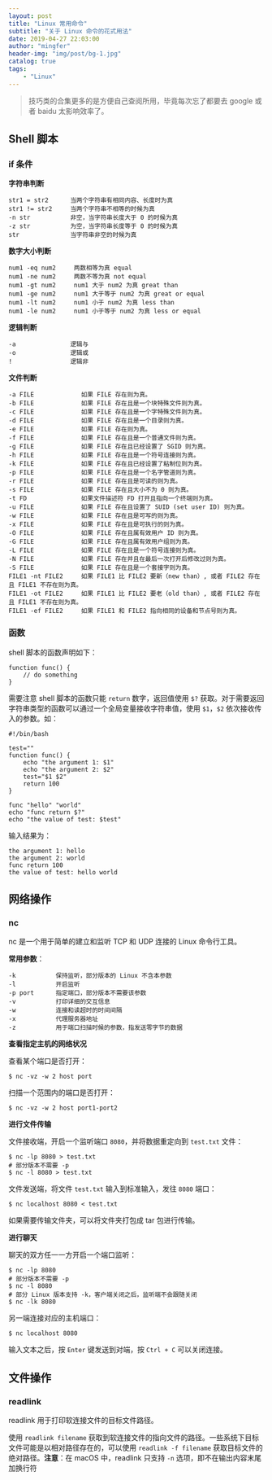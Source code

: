```yaml
---
layout: post
title: "Linux 常用命令"
subtitle: "关于 Linux 命令的花式用法"
date: 2019-04-27 22:03:00
author: "mingfer"
header-img: "img/post/bg-1.jpg"
catalog: true
tags: 
    - "Linux"
---
```


> 技巧类的合集更多的是方便自己查阅所用，毕竟每次忘了都要去 google 或者 baidu 太影响效率了。



## Shell 脚本

### if 条件

**字符串判断**

```shell
str1 = str2      当两个字符串有相同内容、长度时为真
str1 != str2     当两个字符串不相等的时候为真
-n str           非空，当字符串长度大于 0 的时候为真
-z str           为空，当字符串长度等于 0 的时候为真
str              当字符串非空的时候为真
```

**数字大小判断**

```shell
num1 -eq num2     两数相等为真 equal
num1 -ne num2     两数不等为真 not equal
num1 -gt num2     num1 大于 num2 为真 great than
num1 -ge num2     num1 大于等于 num2 为真 great or equal
num1 -lt num2     num1 小于 num2 为真 less than
num1 -le num2     num1 小于等于 num2 为真 less or equal
```

**逻辑判断**

```shell
-a               逻辑与
-o               逻辑或
!                逻辑非
```

**文件判断**

```shell
-a FILE             如果 FILE 存在则为真。  
-b FILE             如果 FILE 存在且是一个块特殊文件则为真。  
-c FILE             如果 FILE 存在且是一个字特殊文件则为真。  
-d FILE             如果 FILE 存在且是一个目录则为真。  
-e FILE             如果 FILE 存在则为真。  
-f FILE             如果 FILE 存在且是一个普通文件则为真。  
-g FILE             如果 FILE 存在且已经设置了 SGID 则为真。 
-h FILE             如果 FILE 存在且是一个符号连接则为真。  
-k FILE             如果 FILE 存在且已经设置了粘制位则为真。  
-p FILE             如果 FILE 存在且是一个名字管道则为真。  
-r FILE             如果 FILE 存在且是可读的则为真。  
-s FILE             如果 FILE 存在且大小不为 0 则为真。  
-t FD               如果文件描述符 FD 打开且指向一个终端则为真。  
-u FILE             如果 FILE 存在且设置了 SUID (set user ID) 则为真。  
-w FILE             如果 FILE 存在且是可写的则为真。  
-x FILE             如果 FILE 存在且是可执行的则为真。  
-O FILE             如果 FILE 存在且属有效用户 ID 则为真。  
-G FILE             如果 FILE 存在且属有效用户组则为真。  
-L FILE             如果 FILE 存在且是一个符号连接则为真。  
-N FILE             如果 FILE 存在并且在最后一次打开后修改过则为真。  
-S FILE             如果 FILE 存在且是一个套接字则为真。  
FILE1 -nt FILE2     如果 FILE1 比 FILE2 要新（new than）, 或者 FILE2 存在且 FILE1 不存在则为真。  
FILE1 -ot FILE2     如果 FILE1 比 FILE2 要老（old than）, 或者 FILE2 存在且 FILE1 不存在则为真。  
FILE1 -ef FILE2     如果 FILE1 和 FILE2 指向相同的设备和节点号则为真。  
```

### 函数

shell 脚本的函数声明如下：

```shell
function func() {
	// do something
}
```

需要注意 shell 脚本的函数只能 `return` 数字，返回值使用 `$?` 获取。对于需要返回字符串类型的函数可以通过一个全局变量接收字符串值，使用 `$1`，`$2` 依次接收传入的参数。如：

```shell
#!/bin/bash

test=""
function func() {
	echo "the argument 1: $1"
	echo "the argument 2: $2"
	test="$1 $2"
	return 100
}

func "hello" "world"
echo "func return $?"
echo "the value of test: $test"
```

输入结果为：

```shell
the argument 1: hello
the argument 2: world
func return 100
the value of test: hello world
```

## 网络操作

### nc

nc 是一个用于简单的建立和监听 TCP 和 UDP 连接的 Linux 命令行工具。

**常用参数**：

```shell
-k           保持监听，部分版本的 Linux 不含本参数
-l 			 开启监听
-p port      指定端口，部分版本不需要该参数
-v           打印详细的交互信息
-w           连接和读超时的时间间隔
-x           代理服务器地址
-z           用于端口扫描时候的参数，指发送零字节的数据
```

**查看指定主机的网络状况**

查看某个端口是否打开：

```shell
$ nc -vz -w 2 host port
```

扫描一个范围内的端口是否打开：

```shell
$ nc -vz -w 2 host port1-port2
```

**进行文件传输**

文件接收端，开启一个监听端口 `8080`，并将数据重定向到 `test.txt` 文件：

```shell
$ nc -lp 8080 > test.txt
# 部分版本不需要 -p
$ nc -l 8080 > test.txt
```

文件发送端，将文件 `test.txt` 输入到标准输入，发往 `8080` 端口：

```shell
$ nc localhost 8080 < test.txt
```

如果需要传输文件夹，可以将文件夹打包成 tar 包进行传输。

**进行聊天**

聊天的双方任一一方开启一个端口监听：

```shell
$ nc -lp 8080
# 部分版本不需要 -p
$ nc -l 8080
# 部分 Linux 版本支持 -k，客户端关闭之后，监听端不会跟随关闭
$ nc -lk 8080
```

另一端连接对应的主机端口：

```shell
$ nc localhost 8080
```

输入文本之后，按 `Enter` 键发送到对端，按 `Ctrl + C` 可以关闭连接。

## 文件操作

### readlink 

readlink 用于打印软连接文件的目标文件路径。

使用 `readlink filename` 获取到软连接文件的指向文件的路径。一些系统下目标文件可能是以相对路径存在的，可以使用 `readlink -f filename` 获取目标文件的绝对路径。**注意**：在 macOS 中，readlink 只支持 `-n` 选项，即不在输出内容末尾加换行符

 